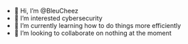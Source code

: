- 👋 Hi, I’m @BleuCheez
- 👀 I’m interested cybersecurity
- 🌱 I’m currently learning how to do things more efficiently
- 💞️ I’m looking to collaborate on nothing at the moment

